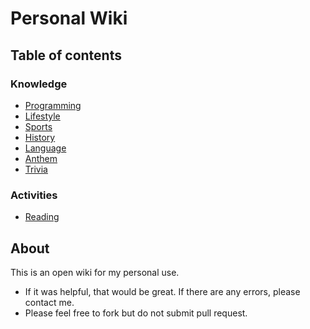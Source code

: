 # Personal Wiki

## Table of contents

### Knowledge

- [Programming](/programming/index.md)
- [Lifestyle](/lifestyle/index.md)
- [Sports](/sports/index.md)
- [History](/history/index.md)
- [Language](/language/index.md)
- [Anthem](/anthem/index.md)
- [Trivia](/trivia/index.md)

### Activities

- [Reading](/reading/index.md)

## About

This is an open wiki for my personal use.

- If it was helpful, that would be great. If there are any errors, please contact me.
- Please feel free to fork but do not submit pull request.
